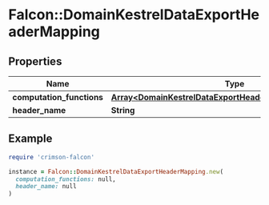 # Falcon::DomainKestrelDataExportHeaderMapping

## Properties

| Name | Type | Description | Notes |
| ---- | ---- | ----------- | ----- |
| **computation_functions** | [**Array&lt;DomainKestrelDataExportHeaderComputationFunction&gt;**](DomainKestrelDataExportHeaderComputationFunction.md) |  |  |
| **header_name** | **String** |  |  |

## Example

```ruby
require 'crimson-falcon'

instance = Falcon::DomainKestrelDataExportHeaderMapping.new(
  computation_functions: null,
  header_name: null
)
```

